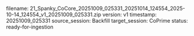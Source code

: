 filename: 21_Spanky_CoCore_20251009_025331_20251014_124554_2025-10-14_124554_v1_20251009_025331.zip
version: v1
timestamp: 20251009_025331
source_session: Backfill
target_session: CoPrime
status: ready-for-ingestion
